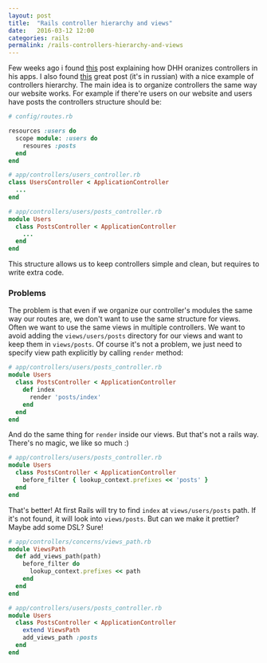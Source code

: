 ```yaml
---
layout: post
title:  "Rails controller hierarchy and views"
date:   2016-03-12 12:00
categories: rails
permalink: /rails-controllers-hierarchy-and-views
---
```


Few weeks ago i found [this](http://jeromedalbert.com/how-dhh-organizes-his-rails-controllers/) post explaining how DHH oranizes controllers in his apps. I also found [this](https://habrahabr.ru/post/136461/) great post (it's in russian) with a nice example of controllers hierarchy. The main idea is to organize controllers the same way our website works. For example if there're users on our website and users have posts the controllers structure should be:

```ruby
# config/routes.rb

resources :users do
  scope module: :users do
    resoures :posts
  end
end

# app/controllers/users_controller.rb
class UsersController < ApplicationController
  ...
end

# app/controllers/users/posts_controller.rb
module Users
  class PostsController < ApplicationController
    ...
  end
end
```
  
This structure allows us to keep controllers simple and clean, but requires to write extra code.

### Problems

The problem is that even if we organize our controller's modules the same way our routes are, we don't want to use the same structure for views. Often we want to use the same views in multiple controllers. We want to avoid adding the `views/users/posts` directory for our views and want to keep them in `views/posts`. Of course it's not a problem, we just need to specify view path explicitly by calling `render` method:

```ruby
# app/controllers/users/posts_controller.rb
module Users
  class PostsController < ApplicationController
    def index
      render 'posts/index'
    end
  end
end
```

And do the same thing for `render` inside our views. But that's not a rails way. There's no magic, we like so much :)

```ruby
# app/controllers/users/posts_controller.rb
module Users
  class PostsController < ApplicationController
    before_filter { lookup_context.prefixes << 'posts' }
  end
end
```

That's better! At first Rails will try to find `index` at `views/users/posts` path. If it's not found, it will look into `views/posts`. But can we make it prettier? Maybe add some DSL? Sure!

```ruby
# app/controllers/concerns/views_path.rb
module ViewsPath
  def add_views_path(path)
    before_filter do
      lookup_context.prefixes << path
    end
  end
end

# app/controllers/users/posts_controller.rb
module Users
  class PostsController < ApplicationController
    extend ViewsPath
    add_views_path :posts
  end
end
```
